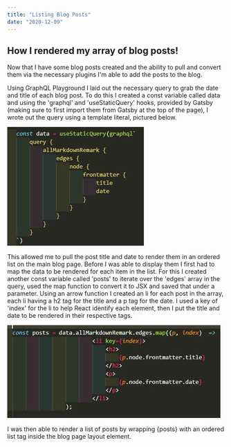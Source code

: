 ```yaml
---
title: "Listing Blog Posts"
date: "2020-12-09"
---
```


## How I rendered my array of blog posts!

Now that I have some blog posts created and the ability to pull and convert them via the necessary plugins I'm able to add the posts to the blog.

Using GraphQL Playground I laid out the necessary query to grab the date and title of each blog post.
To do this I created a const variable called data and using the 'graphql' and 'useStaticQuery' hooks, provided by Gatsby (making sure to first import them from Gatsby at the top of the page),
I wrote out the query using a template literal, pictured below.

![Data Query](./images/data-query.jpg)

This allowed me to pull the post title and date to render them in an ordered list on the main blog page.
Before I was able to display them I first had to map the data to be rendered for each item in the list.
For this I created another const variable called 'posts' to iterate over the 'edges' array in the query, used the map function to convert it to JSX and saved that under a parameter.
Using an arrow function I created an li for each post in the array, each li having a h2 tag for the title and a p tag for the date.
I used a key of 'index' for the li to help React identify each element, then I put the title and date to be rendered in their respective tags.

![Data Map](./images/data-map.jpg)

I was then able to render a list of posts by wrapping {posts} with an ordered list tag inside the blog page layout element.
